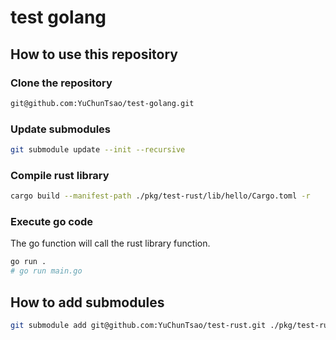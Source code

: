 # test golang

## How to use this repository

### Clone the repository

```bash
git@github.com:YuChunTsao/test-golang.git
```

### Update submodules

```bash
git submodule update --init --recursive
```

### Compile rust library

```bash
cargo build --manifest-path ./pkg/test-rust/lib/hello/Cargo.toml -r
```

### Execute go code

The go function will call the rust library function.

```bash
go run .
# go run main.go
```

## How to add submodules

```bash
git submodule add git@github.com:YuChunTsao/test-rust.git ./pkg/test-rust
```
